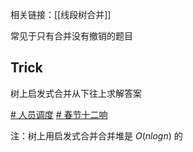 相关链接：[[线段树合并]]

常见于只有合并没有撤销的题目


## Trick

树上启发式合并从下往上求解答案

[# 人员调度](https://www.luogu.com.cn/problem/P9168)
[# 春节十二响](https://www.luogu.com.cn/problem/P5290)

注：树上用启发式合并合并堆是 $O(nlogn)$ 的